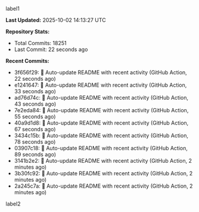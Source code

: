 
label1 
<!-- ACTIVITY_START -->
**Last Updated:** 2025-10-02 14:13:27 UTC

**Repository Stats:**
- Total Commits: 18251
- Last Commit: 22 seconds ago

**Recent Commits:**
- 3f656f29: 🤖 Auto-update README with recent activity (GitHub Action, 22 seconds ago)
- e1241647: 🤖 Auto-update README with recent activity (GitHub Action, 33 seconds ago)
- ad76d74c: 🤖 Auto-update README with recent activity (GitHub Action, 43 seconds ago)
- 7e2eda84: 🤖 Auto-update README with recent activity (GitHub Action, 55 seconds ago)
- 40a9d1d8: 🤖 Auto-update README with recent activity (GitHub Action, 67 seconds ago)
- 3434c15b: 🤖 Auto-update README with recent activity (GitHub Action, 78 seconds ago)
- 03907c18: 🤖 Auto-update README with recent activity (GitHub Action, 89 seconds ago)
- 3141b2e2: 🤖 Auto-update README with recent activity (GitHub Action, 2 minutes ago)
- 3b30fc92: 🤖 Auto-update README with recent activity (GitHub Action, 2 minutes ago)
- 2a245c7a: 🤖 Auto-update README with recent activity (GitHub Action, 2 minutes ago)
<!-- ACTIVITY_END -->

label2
